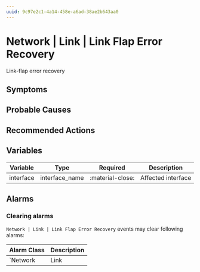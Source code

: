 ```yaml
---
uuid: 9c97e2c1-4a14-458e-a6ad-38ae2b643aa0
---
```

# Network | Link | Link Flap Error Recovery

Link-flap error recovery

## Symptoms

## Probable Causes

## Recommended Actions

## Variables

Variable | Type | Required | Description
--- | --- | --- | ---
interface | interface_name | :material-close: | Affected interface

## Alarms

### Clearing alarms

`Network | Link | Link Flap Error Recovery` events may clear following alarms:

Alarm Class | Description
--- | ---
`Network | Link | Err-Disable` | dispose
